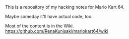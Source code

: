 This is a repository of my hacking notes for Mario Kart 64.

Maybe someday it'll have actual code, too.

Most of the content is in the Wiki. https://github.com/RenaKunisaki/mariokart64/wiki
